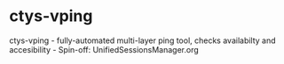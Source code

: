 ctys-vping
==========

ctys-vping - fully-automated multi-layer ping tool, checks availabilty and accesibility - Spin-off: UnifiedSessionsManager.org
